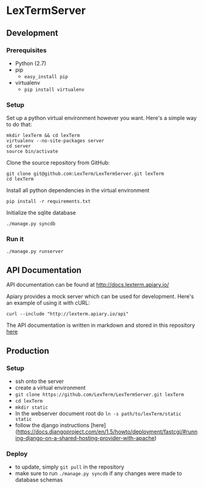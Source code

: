LexTermServer
=============

Development
-----------

### Prerequisites ###
* Python (2.7)
* pip
  * `easy_install pip`
* virtualenv
  * `pip install virtualenv`

### Setup ###

Set up a python virtual environment however you want. Here's a simple way to do that:

    mkdir lexTerm && cd lexTerm
    virtualenv --no-site-packages server 
    cd server
    source bin/activate

Clone the source repository from GitHub:

    git clone git@github.com:LexTerm/LexTermServer.git lexTerm
    cd lexTerm

Install all python dependencies in the virtual environment

    pip install -r requirements.txt

Initialize the sqlite database

    ./manage.py syncdb

### Run it ###

    ./manage.py runserver

API Documentation
-----------------

API documentation can be found at http://docs.lexterm.apiary.io/

Apiary provides a mock server which can be used for development. Here's an example of using it with
cURL:

    curl --include "http://lexterm.apiary.io/api"
    
The API documentation is written in markdown and stored in this repository [here](./apiary.apib)

Production
----------

### Setup ###
* ssh onto the server
* create a virtual environment
* `git clone https://github.com/LexTerm/LexTermServer.git lexTerm`
* `cd lexTerm`
* `mkdir static`
* In the webserver document root do `ln -s path/to/lexTerm/static static`
* follow the django instructions [here]
  (https://docs.djangoproject.com/en/1.5/howto/deployment/fastcgi/#running-django-on-a-shared-hosting-provider-with-apache)

### Deploy ###
* to update, simply `git pull` in the repository
* make sure to run `./manage.py syncdb` if any changes were made to database schemas

